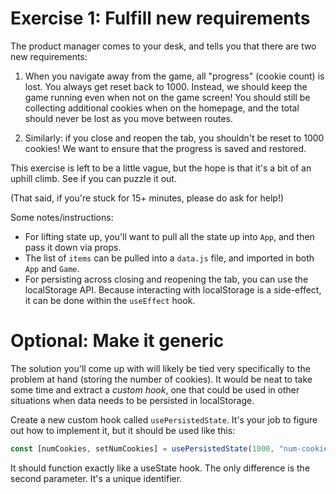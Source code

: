 # Exercise 1: Fulfill new requirements

The product manager comes to your desk, and tells you that there are two new requirements:

1. When you navigate away from the game, all "progress" (cookie count) is lost. You always get reset back to 1000. Instead, we should keep the game running even when not on the game screen! You should still be collecting additional cookies when on the homepage, and the total should never be lost as you move between routes.

2. Similarly: if you close and reopen the tab, you shouldn't be reset to 1000 cookies! We want to ensure that the progress is saved and restored.

This exercise is left to be a little vague, but the hope is that it's a bit of an uphill climb. See if you can puzzle it out.

(That said, if you're stuck for 15+ minutes, please do ask for help!)

Some notes/instructions:

- For lifting state up, you'll want to pull all the state up into `App`, and then pass it down via props.
- The list of `items` can be pulled into a `data.js` file, and imported in both `App` and `Game`.
- For persisting across closing and reopening the tab, you can use the localStorage API. Because interacting with localStorage is a side-effect, it can be done within the `useEffect` hook.

# Optional: Make it generic

The solution you'll come up with will likely be tied very specifically to the problem at hand (storing the number of cookies). It would be neat to take some time and extract a _custom hook_, one that could be used in other situations when data needs to be persisted in localStorage.

Create a new custom hook called `usePersistedState`. It's your job to figure out how to implement it, but it should be used like this:

```js
const [numCookies, setNumCookies] = usePersistedState(1000, "num-cookies");
```

It should function exactly like a useState hook. The only difference is the second parameter. It's a unique identifier.
